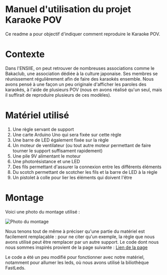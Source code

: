 # Manuel d'utilisation du projet Karaoke POV

Ce readme a pour objectif d'indiquer comment reproduire le Karaoke POV.

# Contexte

Dans l'ENSIIE, on peut retrouver de nombreuses associations comme le Bakaclub, une association dédiée à la culture japonaise. Ses membres se réunissement régulièrement afin de faire des karaokés ensemble. Nous avons pensé à une façon un peu originale d'afficher les paroles des karaokés, à l'aide de plusieurs POV (nous en avons réalisé qu'un seul, mais il suffirait de reproduire plusieurs de ces modèles).

# Matériel utilisé 

1) Une règle servant de support 
2) Une carte Arduino Uno qui sera fixée sur cette règle
3) Une barre de LED également fixée sur la règle
4) Un moteur de ventilateur (ou tout autre moteur permettant de faire tourner le support suffisament rapidement)
5) Une pile 9V alimentant le moteur
6) Une photorésistance et une LED
7) Des fils permettant d'assurer la connexion entre les différents éléments
8) Du scotch permettant de scotcher les fils et la barre de LED à la règle
9) Un pistolet à colle pour lier les éléments qui doivent l'être

# Montage

Voici une photo du montage utilisé :

![Photo du montage](https://64.media.tumblr.com/e52caf0b05eacad364ed925ba9e16d0b/e6597a0d5d49af53-6d/s640x960/4a87775ad736d8b300daf2540db7e7410841f42b.png) 

Nous tenons tout de même à préciser qu'une partie du matériel est facilement remplaçable : pour ne citer qu'un exemple, la règle que nous avons utilisé peut être remplacer par un autre support.
Le code dont nous nous sommes inspirés provient de la page suivante : [Lien de la page](http://electroniqueamateur.blogspot.com/2014/07/arduino-et-persistance-retinienne-pov.html)

Le code a été un peu modifié pour fonctionner avec notre matériel, notamment pour allumer les leds, où nous avons utilisé la biliothèque FastLeds.
